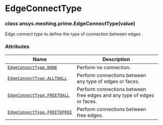 # EdgeConnectType

<a id="ansys.meshing.prime.EdgeConnectType"></a>

### *class* ansys.meshing.prime.EdgeConnectType(value)

Edge connect type to define the type of connection between edges .

<!-- !! processed by numpydoc !! -->

### Attributes

| Name | Description |
|----------------------------------------------------------------------------------------------------------------------------------|------------------------------------------------------------------------|
| [`EdgeConnectType.NONE`](ansys.meshing.prime.EdgeConnectType.NONE.md#ansys.meshing.prime.EdgeConnectType.NONE)                   | Perform no connection.                                                 |
| [`EdgeConnectType.ALLTOALL`](ansys.meshing.prime.EdgeConnectType.ALLTOALL.md#ansys.meshing.prime.EdgeConnectType.ALLTOALL)       | Perform connections between any type of edges or faces.                |
| [`EdgeConnectType.FREETOALL`](ansys.meshing.prime.EdgeConnectType.FREETOALL.md#ansys.meshing.prime.EdgeConnectType.FREETOALL)    | Perform connections between free edges and any type of edges or faces. |
| [`EdgeConnectType.FREETOFREE`](ansys.meshing.prime.EdgeConnectType.FREETOFREE.md#ansys.meshing.prime.EdgeConnectType.FREETOFREE) | Perform connections between free edges.                                |
<!-- vale on -->